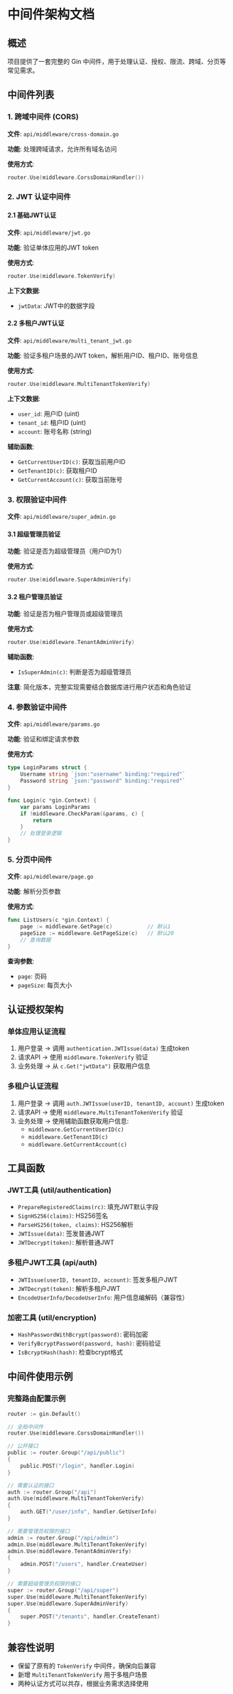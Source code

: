 # 中间件架构文档

## 概述
项目提供了一套完整的 Gin 中间件，用于处理认证、授权、限流、跨域、分页等常见需求。

## 中间件列表

### 1. 跨域中间件 (CORS)
**文件**: `api/middleware/cross-domain.go`

**功能**: 处理跨域请求，允许所有域名访问

**使用方式**:
```go
router.Use(middleware.CorssDomainHandler())
```

### 2. JWT 认证中间件

#### 2.1 基础JWT认证
**文件**: `api/middleware/jwt.go`

**功能**: 验证单体应用的JWT token

**使用方式**:
```go
router.Use(middleware.TokenVerify)
```

**上下文数据**:
- `jwtData`: JWT中的数据字段

#### 2.2 多租户JWT认证
**文件**: `api/middleware/multi_tenant_jwt.go`

**功能**: 验证多租户场景的JWT token，解析用户ID、租户ID、账号信息

**使用方式**:
```go
router.Use(middleware.MultiTenantTokenVerify)
```

**上下文数据**:
- `user_id`: 用户ID (uint)
- `tenant_id`: 租户ID (uint)
- `account`: 账号名称 (string)

**辅助函数**:
- `GetCurrentUserID(c)`: 获取当前用户ID
- `GetTenantID(c)`: 获取租户ID
- `GetCurrentAccount(c)`: 获取当前账号

### 3. 权限验证中间件
**文件**: `api/middleware/super_admin.go`

#### 3.1 超级管理员验证
**功能**: 验证是否为超级管理员（用户ID为1）

**使用方式**:
```go
router.Use(middleware.SuperAdminVerify)
```

#### 3.2 租户管理员验证
**功能**: 验证是否为租户管理员或超级管理员

**使用方式**:
```go
router.Use(middleware.TenantAdminVerify)
```

**辅助函数**:
- `IsSuperAdmin(c)`: 判断是否为超级管理员

**注意**: 简化版本，完整实现需要结合数据库进行用户状态和角色验证

### 4. 参数验证中间件
**文件**: `api/middleware/params.go`

**功能**: 验证和绑定请求参数

**使用方式**:
```go
type LoginParams struct {
    Username string `json:"username" binding:"required"`
    Password string `json:"password" binding:"required"`
}

func Login(c *gin.Context) {
    var params LoginParams
    if !middleware.CheckParam(&params, c) {
        return
    }
    // 处理登录逻辑
}
```

### 5. 分页中间件
**文件**: `api/middleware/page.go`

**功能**: 解析分页参数

**使用方式**:
```go
func ListUsers(c *gin.Context) {
    page := middleware.GetPage(c)           // 默认1
    pageSize := middleware.GetPageSize(c)   // 默认20
    // 查询数据
}
```

**查询参数**:
- `page`: 页码
- `pageSize`: 每页大小

## 认证授权架构

### 单体应用认证流程
1. 用户登录 -> 调用 `authentication.JWTIssue(data)` 生成token
2. 请求API -> 使用 `middleware.TokenVerify` 验证
3. 业务处理 -> 从 `c.Get("jwtData")` 获取用户信息

### 多租户认证流程
1. 用户登录 -> 调用 `auth.JWTIssue(userID, tenantID, account)` 生成token
2. 请求API -> 使用 `middleware.MultiTenantTokenVerify` 验证
3. 业务处理 -> 使用辅助函数获取用户信息:
   - `middleware.GetCurrentUserID(c)`
   - `middleware.GetTenantID(c)`
   - `middleware.GetCurrentAccount(c)`

## 工具函数

### JWT工具 (util/authentication)
- `PrepareRegisteredClaims(rc)`: 填充JWT默认字段
- `SignHS256(claims)`: HS256签名
- `ParseHS256(token, claims)`: HS256解析
- `JWTIssue(data)`: 签发普通JWT
- `JWTDecrypt(token)`: 解析普通JWT

### 多租户JWT工具 (api/auth)
- `JWTIssue(userID, tenantID, account)`: 签发多租户JWT
- `JWTDecrypt(token)`: 解析多租户JWT
- `EncodeUserInfo/DecodeUserInfo`: 用户信息编解码（兼容性）

### 加密工具 (util/encryption)
- `HashPasswordWithBcrypt(password)`: 密码加密
- `VerifyBcryptPassword(password, hash)`: 密码验证
- `IsBcryptHash(hash)`: 检查bcrypt格式

## 中间件使用示例

### 完整路由配置示例
```go
router := gin.Default()

// 全局中间件
router.Use(middleware.CorssDomainHandler())

// 公开接口
public := router.Group("/api/public")
{
    public.POST("/login", handler.Login)
}

// 需要认证的接口
auth := router.Group("/api")
auth.Use(middleware.MultiTenantTokenVerify)
{
    auth.GET("/user/info", handler.GetUserInfo)
}

// 需要管理员权限的接口
admin := router.Group("/api/admin")
admin.Use(middleware.MultiTenantTokenVerify)
admin.Use(middleware.TenantAdminVerify)
{
    admin.POST("/users", handler.CreateUser)
}

// 需要超级管理员权限的接口
super := router.Group("/api/super")
super.Use(middleware.MultiTenantTokenVerify)
super.Use(middleware.SuperAdminVerify)
{
    super.POST("/tenants", handler.CreateTenant)
}
```

## 兼容性说明
- 保留了原有的 `TokenVerify` 中间件，确保向后兼容
- 新增 `MultiTenantTokenVerify` 用于多租户场景
- 两种认证方式可以共存，根据业务需求选择使用
